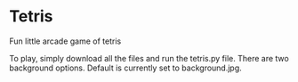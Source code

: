# Tetris
Fun little arcade game of tetris

To play, simply download all the files and run the tetris.py file. There are two background options. Default is currently set to background.jpg. 

